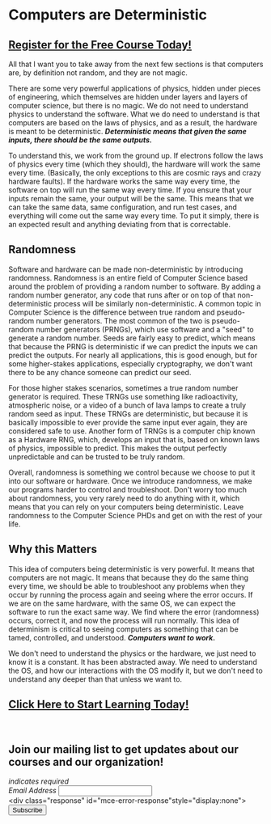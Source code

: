 # Computers are Deterministic
##  [Register for the Free Course Today!](https://roppers.thinkific.com/courses/computing-fundamentals)
All that I want you to take away from the next few sections is that computers are, by definition not random, and they are not magic. 

There are some very powerful applications of physics, hidden under pieces of engineering, which themselves are hidden under layers and layers of computer science, but there is no magic. We do not need to understand physics to understand the software. What we do need to understand is that computers are based on the laws of physics, and as a result, the hardware is meant to be deterministic. ***Deterministic means that given the same inputs, there should be the same outputs.***

To understand this, we work from the ground up. If electrons follow the laws of physics every time (which they should), the hardware will work the same every time.  (Basically, the only exceptions to this are cosmic rays and crazy hardware faults). If the hardware works the same way every time, the software on top will run the same way every time. If you ensure that your inputs remain the same, your output will be the same. This means that we can take the same data, same configuration, and run test cases, and everything will come out the same way every time. To put it simply, there is an expected result and anything deviating from that is correctable.

## Randomness

Software and hardware can be made non-deterministic by introducing randomness. Randomness is an entire field of Computer Science based around the problem of providing a random number to software. By adding a random number generator, any code that runs after or on top of that non-deterministic process will be similarly non-deterministic. A common topic in Computer Science is the difference between true random and pseudo-random number generators. The most common of the two is pseudo-random number generators (PRNGs), which use software and a "seed" to generate a random number. Seeds are fairly easy to predict, which means that because the PRNG is deterministic if we can predict the inputs we can predict the outputs. For nearly all applications, this is good enough, but for some higher-stakes applications, especially cryptography, we don't want there to be any chance someone can predict our seed. 

For those higher stakes scenarios, sometimes a true random number generator is required. These TRNGs use something like radioactivity, atmospheric noise, or a video of a bunch of lava lamps to create a truly random seed as input. These TRNGs are deterministic, but because it is basically impossible to ever provide the same input ever again, they are considered safe to use. Another form of TRNGs is a computer chip known as a Hardware RNG, which, develops an input that is, based on known laws of physics, impossible to predict. This makes the output perfectly unpredictable and can be trusted to be truly random. 

Overall, randomness is something we control because we choose to put it into our software or hardware. Once we introduce randomness, we make our programs harder to control and troubleshoot. Don't worry too much about randomness, you very rarely need to do anything with it, which means that you can rely on your computers being deterministic. Leave randomness to the Computer Science PHDs and get on with the rest of your life. 

## Why this Matters

This idea of computers being deterministic is very powerful. It means that computers are not magic. It means that because they do the same thing every time, we should be able to troubleshoot any problems when they occur by running the process again and seeing where the error occurs. If we are on the same hardware, with the same OS, we can expect the software to run the exact same way. We find where the error  (randomness) occurs, correct it, and now the process will run normally. This idea of determinism is critical to seeing computers as something that can be tamed, controlled, and understood. ***Computers want to work.***

We don't need to understand the physics or the hardware, we just need to know it is a constant. It has been abstracted away. We need to understand the OS, and how our interactions with the OS modify it, but we don't need to understand any deeper than that unless we want to. 
##  [Click Here to Start Learning Today!](https://roppers.thinkific.com/courses/computing-fundamentals)
<br><div id="mc_embed_signup"><form action="https://gmail.us5.list-manage.com/subscribe/post?u=4d03cc5db483966f7e0fe17cc&amp;id=8d9620c4b7" method="post" id="mc-embedded-subscribe-form" name="mc-embedded-subscribe-form" class="validate" target="_blank" novalidate>  <div id="mc_embed_signup_scroll"><h2>Join our mailing list to get updates about our courses and our organization!</h2><div class="indicates-required"><span class="asterisk">*</span> indicates required</div><div class="mc-field-group">	<label for="mce-EMAIL">Email Address  <span class="asterisk">*</span></label>	<input type="email" value="" name="EMAIL" class="required email" id="mce-EMAIL"></div>	<div id="mce-responses" class="clear">		<div class="response" id="mce-error-response"style="display:none"></div>		<div class="response" id="mce-success-response" style="display:none"></div>	</div>    <!-- real people should not fill this in and expect good things - do not remove this or risk form bot signups-->    <div style="position: absolute; left: -5000px;" aria-hidden="true"><input type="text" name="b_4d03cc5db483966f7e0fe17cc_8d9620c4b7" tabindex="-1" value=""></div>    <div class="clear"><input type="submit" value="Subscribe" name="subscribe" id="mc-embedded-subscribe" class="button"></div>    </div></form></div><script type="text/javascript" src="//s3.amazonaws.com/downloads.mailchimp.com/js/mc-validate.js"></script><script type="text/javascript">(function($) {window.fnames = new Array(); window.ftypes = newArray();fnames[0]="EMAIL";ftypes[0]="email";}(jQuery));var $mcj = jQuery.noConflict(true);</script><!--End mc_embed_signup-->